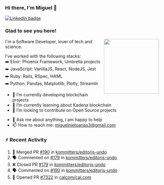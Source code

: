 ### Hi there, I'm Miguel 👋

<a href="https://linkedin.com/in/miguelnietoa/" target="_blank" rel="noopener noreferrer">
  <img src="https://img.shields.io/badge/-LinkedIn-0e76a8?style=flat-square&logo=Linkedin&logoColor=white" alt="Linkedin badge">
</a>
<!-- [![Website Badge](https://img.shields.io/badge/Website-3b5998?style=flat-square&logo=google-chrome&logoColor=white)](#notavailablenow#) 

<img src="https://i.imgur.com/tbrLrt5.gif" width=400 alt="Coding GIF" align="right"/>
-->


### Glad to see you here!
<a href="https://github.com/miguelnietoa"><img src="https://github-readme-stats-git-masterrstaa-rickstaa.vercel.app/api?username=miguelnietoa&show_icons=true&hide_border=true&count_private=true&include_all_commits=true&theme=tokyonight" height="180em" align="right"/></a>
I'm a Software Developer, lover of tech and science. 

I've worked with the following stacks:\
➡️ Elixir: Phoenix Framework, Umbrella projects\
➡️ JavaScript: VanillaJS, React, NodeJS, Jest\
➡️ Ruby: Rails, RSpec, HAML\
➡️ Python: Pandas, Matplotlib, Plotly, Streamlit

- 🔭 I’m currently developing blockchain projects
- 🌱 I’m currently learning about Kadena blockchain
- 👯 I’m looking to contribute on Open Source projects
<!-- 
- 😄 I just finished a Machine Learning course! 
- 🤔 I’m looking for help with ...
-->
- 💬 Ask me about anything, I am happy to help
- 📫 How to reach me: miguelnietoarias3@gmail.com


### ⚡ Recent Activity

<!--START_SECTION:activity-->
1. 🎉 Merged PR [#190](https://github.com/kommitters/editorjs-undo/pull/190) in [kommitters/editorjs-undo](https://github.com/kommitters/editorjs-undo)
2. 🗣 Commented on [#179](https://github.com/kommitters/editorjs-undo/issues/179) in [kommitters/editorjs-undo](https://github.com/kommitters/editorjs-undo)
3. ❌ Closed PR [#179](https://github.com/kommitters/editorjs-undo/pull/179) in [kommitters/editorjs-undo](https://github.com/kommitters/editorjs-undo)
4. 🗣 Commented on [#190](https://github.com/kommitters/editorjs-undo/issues/190) in [kommitters/editorjs-undo](https://github.com/kommitters/editorjs-undo)
5. 💪 Opened PR [#7322](https://github.com/calcom/cal.com/pull/7322) in [calcom/cal.com](https://github.com/calcom/cal.com)
<!--END_SECTION:activity-->
